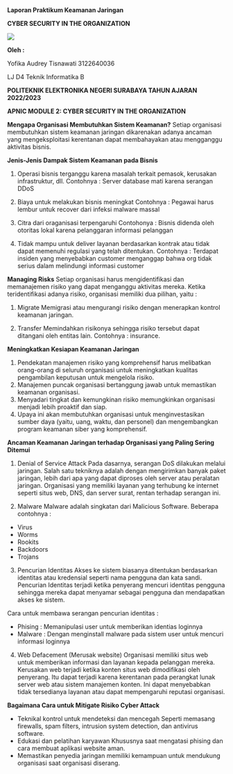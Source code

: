 **Laporan Praktikum Keamanan Jaringan** 

**CYBER SECURITY IN THE ORGANIZATION** 

![](Aspose.Words.c206cde6-6acf-4022-874f-d7fb0048454d.001.png)

**Oleh :** 

Yofika Audrey Tisnawati 3122640036 

LJ D4 Teknik Informatika B 

**POLITEKNIK ELEKTRONIKA NEGERI SURABAYA TAHUN AJARAN 2022/2023** 

**APNIC MODULE 2: CYBER SECURITY IN THE ORGANIZATION**

**Mengapa Organisasi Membutuhkan Sistem Keamanan?**
Setiap organisasi membutuhkan sistem keamanan jaringan dikarenakan adanya ancaman yang mengeksploitasi kerentanan dapat membahayakan atau mengganggu aktivitas bisnis.

**Jenis-Jenis Dampak Sistem Keamanan pada Bisnis**
1.	Operasi bisnis terganggu karena masalah terkait pemasok, kerusakan infrastruktur, dll. 
Contohnya : Server database mati karena serangan DDoS

2.	Biaya untuk melakukan bisnis meningkat
Contohnya : Pegawai harus lembur untuk recover dari infeksi malware massal

3.	Citra dari oraganisasi terpengaruhi
Contohonya : Bisnis didenda oleh otoritas lokal karena pelanggaran informasi pelanggan

4.	Tidak mampu untuk deliver layanan berdasarkan kontrak atau tidak dapat memenuhi regulasi yang telah ditentukan.
Contohnya : Terdapat insiden yang menyebabkan customer menganggap bahwa org tidak serius dalam melindungi informasi customer

**Managing Risks**
Setiap organisasi harus mengidentifikasi dan memanajemen risiko yang dapat menganggu aktivitas mereka. Ketika teridentifikasi adanya risiko, organisasi memiliki dua pilihan, yaitu :
1.	Migrate
Memigrasi atau mengurangi risiko dengan menerapkan kontrol keamanan jaringan.

2.	Transfer
Memindahkan risikonya sehingga risiko tersebut dapat ditangani oleh entitas lain. Contohnya : insurance.

**Meningkatkan Kesiapan Keamanan Jaringan**
1.	Pendekatan manajemen risiko yang komprehensif harus melibatkan orang-orang di seluruh organisasi untuk meningkatkan kualitas pengambilan keputusan untuk mengelola risiko.
2.	Manajemen puncak organisasi bertanggung jawab untuk memastikan keamanan organisasi.
3.	Menyadari tingkat dan kemungkinan risiko memungkinkan organisasi menjadi lebih proaktif dan siap.
4.	Upaya ini akan membutuhkan organisasi untuk menginvestasikan sumber daya (yaitu, uang, waktu, dan personel) dan mengembangkan program keamanan siber yang komprehensif.


**Ancaman Keamanan Jaringan terhadap Organisasi yang Paling Sering Ditemui**
1.	Denial of Service Attack
Pada dasarnya, serangan DoS dilakukan melalui jaringan. Salah satu tekniknya adalah dengan mengirimkan banyak paket jaringan, lebih dari apa yang dapat diproses oleh server atau peralatan jaringan. Organisasi yang memiliki layanan yang terhubung ke internet seperti situs web, DNS, dan server surat, rentan terhadap serangan ini.

2.	Malware
Malware adalah singkatan dari Malicious Software. Beberapa contohnya :
-	Virus
-	Worms
-	Rookits
-	Backdoors
-	Trojans

3.	Pencurian Identitas
Akses ke sistem biasanya ditentukan berdasarkan identitas atau kredensial seperti nama pengguna dan kata sandi. Pencurian Identitas terjadi ketika penyerang mencuri identitas pengguna sehingga mereka dapat menyamar sebagai pengguna dan mendapatkan akses ke sistem.

Cara untuk membawa serangan pencurian identitas :
-	Phising : Memanipulasi user untuk memberikan identias loginnya
-	Malware : Dengan menginstall malware pada sistem user untuk mencuri informasi loginnya

4.	Web Defacement (Merusak website)
Organisasi memiliki situs web untuk memberikan informasi dan layanan kepada pelanggan mereka. Kerusakan web terjadi ketika konten situs web dimodifikasi oleh penyerang. Itu dapat terjadi karena kerentanan pada perangkat lunak server web atau sistem manajemen konten. Ini dapat menyebabkan tidak tersedianya layanan atau dapat mempengaruhi reputasi organisasi.

**Bagaimana Cara untuk Mitigate Risiko Cyber Attack**
- Teknikal kontrol untuk mendeteksi dan mencegah 
Seperti memasang firewalls, spam filters, intrusion system detection, dan antivirus software.
- Edukasi dan pelatihan karyawan 
Khususnya saat mengatasi phising dan cara membuat aplikasi website aman.
- Memastikan penyedia jaringan memiliki kemampuan untuk mendukung organisasi saat organisasi diserang.